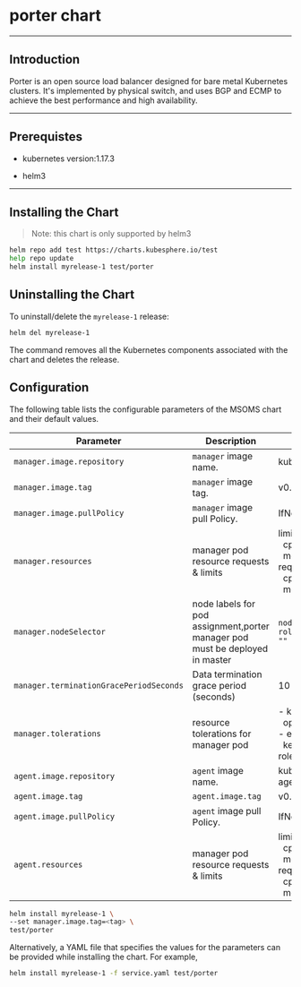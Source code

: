# porter chart

---

## Introduction

Porter is an open source load balancer designed for bare metal Kubernetes clusters. It's implemented by physical switch, and uses BGP and ECMP to achieve the best performance and high availability.

---

## Prerequistes

- kubernetes version:1.17.3

- helm3

---

## Installing the Chart

> Note: this chart is only supported by helm3

```bash
helm repo add test https://charts.kubesphere.io/test
help repo update
helm install myrelease-1 test/porter
```

## Uninstalling the Chart

To uninstall/delete the `myrelease-1` release:

```bash
helm del myrelease-1
```

The command removes all the Kubernetes components associated with the chart and deletes the release.

## Configuration


The following table lists the configurable parameters of the MSOMS chart and their default values.

| Parameter | Description  | Default |
| -----------------------    | -----------------------| -----------------------|
| `manager.image.repository`| `manager` image name.        | kubespheredev/porter |
| `manager.image.tag`       | `manager` image tag.         | v0.3-dev  |
| `manager.image.pullPolicy`| `manager` image pull Policy. | IfNotPresent  |
| `manager.resources`| manager pod resource requests & limits | limits:</br>&nbsp;&nbsp;cpu: 100m</br>&nbsp;&nbsp;memory: 30Mi</br>requests:</br>&nbsp;&nbsp;cpu: 100m</br>&nbsp;&nbsp;memory: 20Mi   |
| `manager.nodeSelector`| node labels for pod assignment,porter manager pod must be deployed in master |  `node-role.kubernetes.io/master: ""`  |
| `manager.terminationGracePeriodSeconds`| Data termination grace period (seconds) |   10  |
| `manager.tolerations`| resource tolerations for manager pod | - key: CriticalAddonsOnly</br>&nbsp;&nbsp;operator: Exists</br>- effect: NoSchedule</br>&nbsp;&nbsp;key: node-role.kubernetes.io/master</br> |
| `agent.image.repository`|  `agent` image name. | kubespheredev/porter-agent  |
| `agent.image.tag`| `agent.image.tag` | v0.3-dev |
| `agent.image.pullPolicy`| `agent` image pull Policy. | IfNotPresent  |
| `agent.resources`| manager pod resource requests & limits | limits:</br>&nbsp;&nbsp;cpu: 100m</br>&nbsp;&nbsp;memory: 30Mi</br>requests:</br>&nbsp;&nbsp;cpu: 100m</br>&nbsp;&nbsp;memory: 20Mi  |

```bash
helm install myrelease-1 \
--set manager.image.tag=<tag> \
test/porter
```

Alternatively, a YAML file that specifies the values for the parameters can be provided while installing the chart. For example,

```bash
helm install myrelease-1 -f service.yaml test/porter
```
